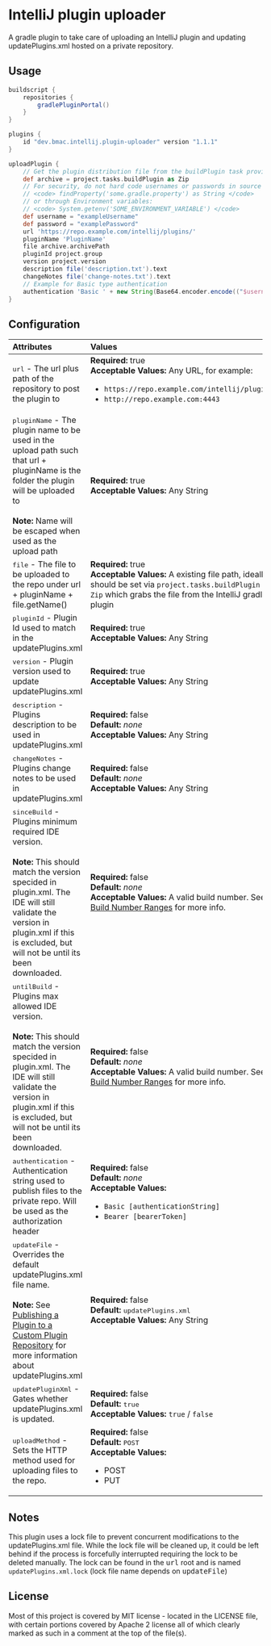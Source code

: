 # IntelliJ plugin uploader

A gradle plugin to take care of uploading an IntelliJ plugin and updating updatePlugins.xml hosted on a private repository.

## Usage

```groovy
buildscript {
    repositories {
        gradlePluginPortal()
    }
}

plugins {
    id "dev.bmac.intellij.plugin-uploader" version "1.1.1"
}

uploadPlugin {
    // Get the plugin distribution file from the buildPlugin task provided from the gradle-intellij-plugin
    def archive = project.tasks.buildPlugin as Zip
    // For security, do not hard code usernames or passwords in source control, instead load them through the gradle properties:
    // <code> findProperty('some.gradle.property') as String </code>
    // or through Environment variables:
    // <code> System.getenv('SOME_ENVIRONMENT_VARIABLE') </code>
    def username = "exampleUsername" 
    def password = "examplePassword"
    url 'https://repo.example.com/intellij/plugins/'
    pluginName 'PluginName'
    file archive.archivePath
    pluginId project.group
    version project.version
    description file('description.txt').text
    changeNotes file('change-notes.txt').text
    // Example for Basic type authentication
    authentication 'Basic ' + new String(Base64.encoder.encode(("$username:$password").bytes))
}
```

## Configuration

| Attributes | Values | 
| :------------- | :--------- |
| <kbd>url</kbd> - The url plus path of the repository to post the plugin to | **Required:** true <br/> **Acceptable Values:** Any URL, for example: <ul> <li>`https://repo.example.com/intellij/plugins` </li> <li>`http://repo.example.com:4443`</li></ul> |
| <kbd>pluginName</kbd> - The plugin name to be used in the upload path such that url + pluginName is the folder the plugin will be uploaded to <br/><br/>**Note:** Name will be escaped when used as the upload path | **Required:** true <br/> **Acceptable Values:** Any String|
| <kbd>file</kbd> - The file to be uploaded to the repo under url + pluginName + file.getName() |  **Required:** true <br/> **Acceptable Values:** A existing file path, ideally should be set via `project.tasks.buildPlugin as Zip` which grabs the file from the IntelliJ gradle plugin |
| <kbd>pluginId</kbd> - Plugin Id used to match in the updatePlugins.xml | **Required:** true <br/> **Acceptable Values:** Any String|
| <kbd>version</kbd> - Plugin version used to update updatePlugins.xml | **Required:** true <br/> **Acceptable Values:** Any String| 
| <kbd>description</kbd> - Plugins description to be used in updatePlugins.xml | **Required:** false <br/> **Default:** *none* <br/> **Acceptable Values:** Any String| 
| <kbd>changeNotes</kbd> - Plugins change notes to be used in updatePlugins.xml | **Required:** false <br/> **Default:** *none* <br/> **Acceptable Values:** Any String|
| <kbd>sinceBuild</kbd> - Plugins minimum required IDE version. <br/><br/><b>Note:</b> This should match the version specided in plugin.xml. The IDE will still validate the version in plugin.xml if this is excluded, but will not be until its been downloaded. | **Required:** false <br/> **Default:** *none* <br/> **Acceptable Values:** A valid build number. See [Build Number Ranges](https://plugins.jetbrains.com/docs/intellij/build-number-ranges.html) for more info.|
| <kbd>untilBuild</kbd> - Plugins max allowed IDE version. <br/><br/><b>Note:</b> This should match the version specided in plugin.xml. The IDE will still validate the version in plugin.xml if this is excluded, but will not be until its been downloaded. | **Required:** false <br/> **Default:** *none* <br/> **Acceptable Values:** A valid build number. See [Build Number Ranges](https://plugins.jetbrains.com/docs/intellij/build-number-ranges.html) for more info.|
| <kbd>authentication</kbd> - Authentication string used to publish files to the private repo. Will be used as the authorization header | **Required:** false <br/> **Default:** *none* <br/> **Acceptable Values:** <ul> <li> `Basic [authenticationString]` </li> <li> `Bearer [bearerToken] ` </li> </ul>
| <kbd>updateFile</kbd> - Overrides the default updatePlugins.xml file name. <br/><br/><b>Note:</b> See [Publishing a Plugin to a Custom Plugin Repository](https://jetbrains.org/intellij/sdk/docs/basics/getting_started/update_plugins_format.html#describing-your-plugins-in-updatepluginsxml-file) for more information about updatePlugins.xml | **Required:** false <br/> **Default:** <kbd>updatePlugins.xml</kbd> <br/> **Acceptable Values:** Any String |
| <kbd>updatePluginXml</kbd> - Gates whether updatePlugins.xml is updated. | **Required:** false <br/> **Default:** <kbd>true</kbd> <br/> **Acceptable Values:** `true` / `false` |
| <kbd>uploadMethod</kbd> - Sets the HTTP method used for uploading files to the repo. | **Required:** false <br/> **Default:** <kbd>POST</kbd> <br/> **Acceptable Values:** <ul> <li>POST</li><li>PUT</li></ul> |

## Notes

This plugin uses a lock file to prevent concurrent modifications to the updatePlugins.xml file.
While the lock file will be cleaned up, it could be left behind if the process is forcefully interrupted
requiring the lock to be deleted manually. The lock can be found in the <kbd>url</kbd> root and is named `updatePlugins.xml.lock`
(lock file name depends on <kbd>updateFile</kbd>)

## License

Most of this project is covered by MIT license - located in the LICENSE file, with certain portions covered by 
Apache 2 license all of which clearly marked as such in a comment at the top of the file(s).